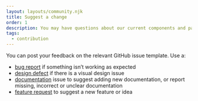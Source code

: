 ```yaml
---
layout: layouts/community.njk
title: Suggest a change
order: 1
description: You may have questions about our current components and patterns guidance, or changes you want to suggest. There might be something you feel we haven’t covered, or a different approach you’ve noticed another organisation taking, for example. 
tags:
  - contribution
---
```


You can post your feedback on the relevant GitHub issue template. Use a:

- [bug report](https://github.com/nhsuk/nhsapp-frontend/issues/new?assignees=&labels=type%3A+bug%2C+awaiting+triage&projects=&template=bug_report.yaml&title=%5BBug%5D%3A+) if something isn’t working as expected
- [design defect](https://github.com/nhsuk/nhsapp-frontend/issues/new?assignees=&labels=type%3A+bug%2C+awaiting+triage&projects=&template=design_defect.yaml&title=%5BBug%5D%3A+) if there is a visual design issue
- [documentation](https://github.com/nhsuk/nhsapp-frontend/issues/new?assignees=&labels=type%3A+documentation%2C+awaiting+triage&projects=&template=documentation.yaml&title=%5BDocumentation%5D%3A+) issue to suggest adding new documentation, or report missing, incorrect or unclear documentation
- [feature request](https://github.com/nhsuk/nhsapp-frontend/issues/new?assignees=&labels=type%3A+feature+request%2C+awaiting+triage&projects=&template=new_feature.yaml&title=%5BFeature+request%5D%3A+) to suggest a new feature or idea
